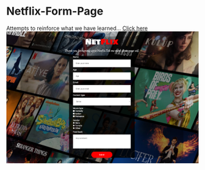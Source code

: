 # Netflix-Form-Page
Attempts to reinforce what we have learned...
[Click here](https://muratgrr.github.io/Netflix-Form-Page/)
![](https://github.com/muratgrr/Netflix-Form-Page/blob/main/img/Netflix-preview.png)
